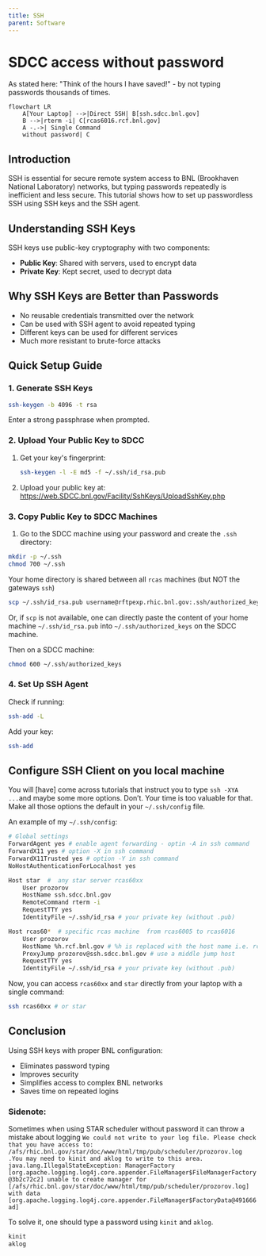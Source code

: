 ```yaml
---
title: SSH
parent: Software
---
```



# SDCC access without password

As stated here: "Think of the hours I have saved!" - by not typing passwords thousands of times.

```mermaid
flowchart LR
    A[Your Laptop] -->|Direct SSH| B[ssh.sdcc.bnl.gov]
    B -->|rterm -i| C[rcas6016.rcf.bnl.gov]
    A -.->| Single Command 
    without password| C

```

## Introduction

SSH is essential for secure remote system access to BNL (Brookhaven National Laboratory) networks, but typing passwords repeatedly is inefficient and less secure. This tutorial shows how to set up passwordless SSH using SSH keys and the SSH agent.

## Understanding SSH Keys

SSH keys use public-key cryptography with two components:

- **Public Key**: Shared with servers, used to encrypt data
- **Private Key**: Kept secret, used to decrypt data

## Why SSH Keys are Better than Passwords

- No reusable credentials transmitted over the network
- Can be used with SSH agent to avoid repeated typing
- Different keys can be used for different services
- Much more resistant to brute-force attacks

## Quick Setup Guide

### 1. Generate SSH Keys

```bash
ssh-keygen -b 4096 -t rsa
```

Enter a strong passphrase when prompted.

### 2. Upload Your Public Key to SDCC

1. Get your key's fingerprint:

   ```bash
   ssh-keygen -l -E md5 -f ~/.ssh/id_rsa.pub
   ```

2. Upload your public key at: <https://web.SDCC.bnl.gov/Facility/SshKeys/UploadSshKey.php>

### 3. Copy Public Key to SDCC Machines

1. Go to the SDCC machine using your password and create the `.ssh` directory:

```bash
mkdir -p ~/.ssh
chmod 700 ~/.ssh
```

Your home directory is shared between all `rcas` machines (but NOT the gateways `ssh`)

```bash
scp ~/.ssh/id_rsa.pub username@rftpexp.rhic.bnl.gov:.ssh/authorized_keys
```

Or, if `scp` is not available, one can directly paste the content of your home machine `~/.ssh/id_rsa.pub` into `~/.ssh/authorized_keys` on the SDCC machine.

Then on a SDCC machine:

```bash
chmod 600 ~/.ssh/authorized_keys
```

### 4. Set Up SSH Agent

Check if running:

```bash
ssh-add -L
```

Add your key:

```bash
ssh-add
```

## Configure SSH Client on you local machine

You will [have] come across tutorials that instruct you to type `ssh -XYA ...`and maybe some more options. Don’t. Your time is too valuable for that. Make all those options the default in your `~/.ssh/config` file.

An example of my `~/.ssh/config`:

```bash
# Global settings
ForwardAgent yes # enable agent forwarding - optin -A in ssh command
ForwardX11 yes # option -X in ssh command
ForwardX11Trusted yes # option -Y in ssh command
NoHostAuthenticationForLocalhost yes 

Host star  #  any star server rcas60xx
    User prozorov
    HostName ssh.sdcc.bnl.gov
    RemoteCommand rterm -i
    RequestTTY yes
    IdentityFile ~/.ssh/id_rsa # your private key (without .pub) 

Host rcas60*  # specific rcas machine  from rcas6005 to rcas6016
    User prozorov
    HostName %h.rcf.bnl.gov # %h is replaced with the host name i.e. rcas*
    ProxyJump prozorov@ssh.sdcc.bnl.gov # use a middle jump host
    RequestTTY yes
    IdentityFile ~/.ssh/id_rsa # your private key (without .pub)
```

Now, you can access `rcas60xx` and `star` directly from your laptop with a single command:

```bash
ssh rcas60xx # or star
```

## Conclusion

Using SSH keys with proper BNL configuration:

- Eliminates password typing
- Improves security
- Simplifies access to complex BNL networks
- Saves time on repeated logins


### Sidenote:

Sometimes when using STAR scheduler without password it can throw a mistake about logging
`We could not write to your log file. Please check that you have access to: /afs/rhic.bnl.gov/star/doc/www/html/tmp/pub/scheduler/prozorov.log .You may need to kinit and aklog to write to this area.
java.lang.IllegalStateException: ManagerFactory [org.apache.logging.log4j.core.appender.FileManager$FileManagerFactory@3b2c72c2] unable to create manager for [/afs/rhic.bnl.gov/star/doc/www/html/tmp/pub/scheduler/prozorov.log] with data [org.apache.logging.log4j.core.appender.FileManager$FactoryData@491666ad]`


To solve it, one should type a password using `kinit` and `aklog`.
``` bash
kinit
aklog
```


